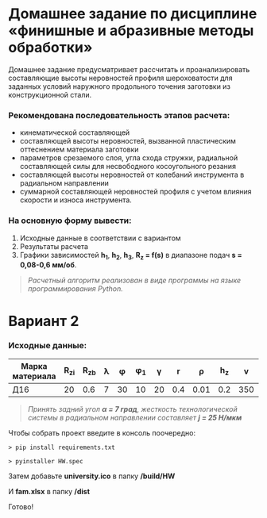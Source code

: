 # Домашнее задание по дисциплине «финишные и абразивные методы обработки»
Домашнее задание предусматривает рассчитать и проанализировать составляющие высоты неровностей профиля шероховатости для заданных условий наружного продольного точения заготовки из конструкционной стали. 
### Рекомендована последовательность этапов расчета: 
- кинематической составляющей
- составляющей высоты неровностей, вызванной пластическим оттеснением материала заготовки
- параметров срезаемого слоя, угла схода стружки, радиальной составляющей силы для несвободного косоугольного резания
- составляющей высоты неровностей от колебаний инструмента в радиальном направлении
- суммарной составляющей неровностей профиля с учетом влияния скорости и износа инструмента.

### На основную форму вывести: 
1. Исходные данные в соответствии с вариантом
2. Результаты расчета
3. Графики зависимостей **h<sub>1</sub>**, **h<sub>2</sub>**, **h<sub>3</sub>**, **R<sub>z</sub> = f(s)** в диапазоне подач **s = 0,08-0,6 мм/об**.

>_Расчетный алгоритм реализован в виде программы на языке программирования Python._
# Вариант 2
### Исходные данные:

| Марка материала | R<sub>zi</sub> | R<sub>zb</sub> | λ | φ | φ<sub>1</sub> | γ | r | ρ | h<sub>z</sub> | v | t | s |
| --------- | --------- | --------- | --------- | --------- | --------- | --------- | --------- | --------- | --------- | --------- | --------- | --------- |
| Д16 | 20 | 0.6 | 7 | 30 | 10 | 20 | 0.4 | 0.01 | 0.2 | 350 | 1 | 0.2 |


>_Принять задний угол **α = 7 град**, жесткость технологической системы в радиальном направлении составляет **j = 25 Н/мкм**_


Чтобы собрать проект введите в консоль поочередно:

`> pip install requirements.txt` 

`> pyinstaller HW.spec`

Затем добавьте **university.ico** в папку **/build/HW**

И **fam.xlsx** в папку **/dist**

Готово!